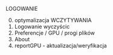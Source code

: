LOGOWANIE

0. optymalizacja WCZYTYWANIA
1. Logowanie wyczyścic
1. Preferencje / GPU / progi plików
2. About
3. reportGPU - aktualizacja/weryfikacja
